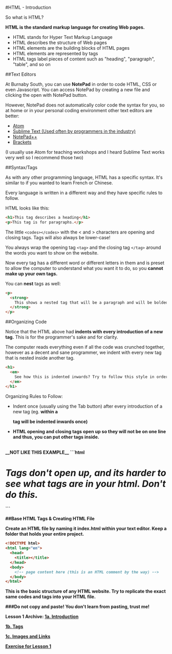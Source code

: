#HTML - Introduction

So what is HTML?

__HTML is the standard markup language for creating Web pages.__

* HTML stands for Hyper Text Markup Language
* HTML describes the structure of Web pages
* HTML elements are the building blocks of HTML pages
* HTML elements are represented by tags
* HTML tags label pieces of content such as "heading", "paragraph", "table", and so on

##Text Editors

At Burnaby South, you can use __NotePad__ in order to code HTML, CSS or even Javascript. You can access NotePad by creating a new file and clicking the open with NotePad button.

However, NotePad does not automatically color code the syntax for you, so at home or in your personal coding environment other text editors are better:

* [Atom](https://atom.io/)
* [Sublime Text (Used often by programmers in the industry)](http://www.sublimetext.com/)
* [NotePad++](https://notepad-plus-plus.org/)
* [Brackets](http://brackets.io/)

(I usually use Atom for teaching workshops and I heard Sublime Text works very well so I recommend those two)

##Syntax/Tags

As with any other programming language, HTML has a specific syntax. It's similar to if you wanted to learn French or Chinese. 

Every language is written in a different way and they have specific rules to follow.

HTML looks like this:
```html
<h1>This tag describes a heading</h1>
<p>This tag is for paragraphs.</p>
```
The little ```<codes></codes>``` with the < and > characters are opening and closing tags. Tags will also always be lower-case!

You always wrap the opening tag ```<tag>``` and the closing tag ```</tag>``` around the words you want to show on the website.

Now every tag has a different word or different letters in them and is preset to allow the computer to understand what you want it to do, so you __cannot make up your own tags.__

You can __nest__ tags as well:
```html
<p>
  <strong>
    This shows a nested tag that will be a paragraph and will be bolded.
  </strong>
</p>
```

##Organizing Code

Notice that the HTML above had __indents with every introduction of a new tag.__ This is for the programmer's sake and for clarity.

The computer reads everything even if all the code was crunched together, however as a decent and sane programmer, we indent with every new tag that is nested inside another tag.

```html
<h1>
  <em>
    See how this is indented inwards? Try to follow this style in order for maximum clarity in your code. Plus all the tags open up.
  </em>
</h1>
```

Organizing Rules to Follow:
* Indent once (usually using the Tab button) after every introduction of a new tag (eg. <strong> within a <p> tag will be indented inwards once)
* HTML opening and closing tags open up so they will not be on one line and thus, you can put other tags inside.

<br>
__NOT LIKE THIS EXAMPLE__
```html
<h1><em>Tags don't open up, and its harder to see what tags are in your html. Don't do this.</em></h1>
```

##Base HTML Tags & Creating HTML File

Create an HTML file by naming it index.html within your text editor. Keep a folder that holds your entire project.

```html
<!DOCTYPE html>
<html lang="en">
  <head>
    <title></title>
  </head>
  <body>
    <!-- page content here (this is an HTML comment by the way) -->
  </body>
</html>
```

This is the basic structure of any HTML website. Try to replicate the exact same codes and tags into your HTML file. 

###Do __not__ copy and paste! You don't learn from pasting, trust me!

Lesson 1 Archive:
[1a. Introduction](https://github.com/burnabysouthprogramming/HTML-CSS-Lessons/blob/master/Lesson-1/1a.%20Introduction.md)

[1b. Tags](https://github.com/burnabysouthprogramming/HTML-CSS-Lessons/blob/master/Lesson-1/1b.%20HTML%20Tags.md)

[1c. Images and Links](https://github.com/burnabysouthprogramming/HTML-CSS-Lessons/blob/master/Lesson-1/1c.%20HTML%20Images%20%26%20Links.md)

[Exercise for Lesson 1](https://github.com/burnabysouthprogramming/HTML-CSS-Lessons/blob/master/Lesson-1/Exercise.md)
